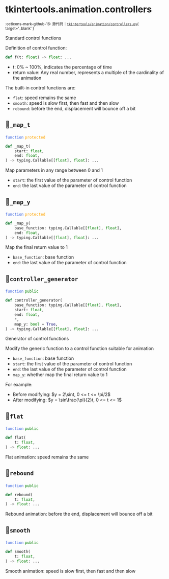 # tkintertools.animation.controllers

<small>:octicons-mark-github-16: 源代码：[`tkintertools/animation/controllers.py`](https://github.com/Xiaokang2022/tkintertools/blob/3.0.0rc4/tkintertools/animation/controllers.py){ target='_blank' }</small>

Standard control functions

Definition of control function:

```python
def f(t: float) -> float: ...
```

* t: 0% ~ 100%, indicates the percentage of time
* return value: Any real number, represents a multiple of the cardinality of
the animation

The built-in control functions are:

* `flat`: speed remains the same
* `smooth`: speed is slow first, then fast and then slow
* `rebound`: before the end, displacement will bounce off a bit


## 🔵`_map_t`


<code style='color: royalblue;'>function</code> <code style='color: orange;'>protected</code>

```python
def _map_t(
    start: float,
    end: float,
) -> typing.Callable[[float], float]: ...
```
Map parameters in any range between 0 and 1

* `start`: the first value of the parameter of control function
* `end`: the last value of the parameter of control function


## 🔵`_map_y`


<code style='color: royalblue;'>function</code> <code style='color: orange;'>protected</code>

```python
def _map_y(
    base_function: typing.Callable[[float], float],
    end: float,
) -> typing.Callable[[float], float]: ...
```
Map the final return value to 1

* `base_function`: base function
* `end`: the last value of the parameter of control function


## 🔵`controller_generator`


<code style='color: royalblue;'>function</code> <code style='color: green;'>public</code>

```python
def controller_generator(
    base_function: typing.Callable[[float], float],
    start: float,
    end: float,
    *,
    map_y: bool = True,
) -> typing.Callable[[float], float]: ...
```
Generator of control functions

Modify the generic function to a control function suitable for animation

* `base_function`: base function
* `start`: the first value of the parameter of control function
* `end`: the last value of the parameter of control function
* `map_y`: whether map the final return value to 1

For example:

* Before modifying: $y = 2\sint, 0 <= t <= \pi/2$
* After modifying: $y = \sin\frac{\pi}{2}t, 0 <= t <= 1$


## 🔵`flat`


<code style='color: royalblue;'>function</code> <code style='color: green;'>public</code>

```python
def flat(
    t: float,
) -> float: ...
```
Flat animation: speed remains the same

## 🔵`rebound`


<code style='color: royalblue;'>function</code> <code style='color: green;'>public</code>

```python
def rebound(
    t: float,
) -> float: ...
```
Rebound animation: before the end, displacement will bounce off a bit

## 🔵`smooth`


<code style='color: royalblue;'>function</code> <code style='color: green;'>public</code>

```python
def smooth(
    t: float,
) -> float: ...
```
Smooth animation: speed is slow first, then fast and then slow

